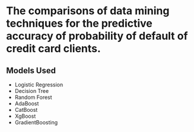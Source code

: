 # The comparisons of data mining techniques for the predictive accuracy of probability of default of credit card clients.
## Models Used 
- Logistic Regression
- Decision Tree
- Random Forest
- AdaBoost
- CatBoost
- XgBoost
- GradientBoosting

